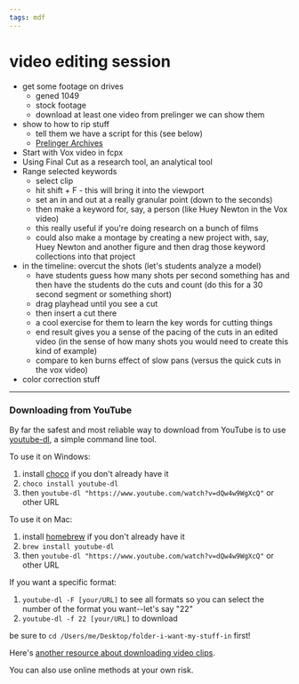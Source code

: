 ```yaml
---
tags: mdf
---
```


# video editing session 

* get some footage on drives
    * gened 1049
    * stock footage
    * download at least one video from prelinger we can show them 
* show to how to rip stuff
    * tell them we have a script for this (see below)
    * [Prelinger Archives](https://archive.org/details/prelinger)
* Start with Vox video in fcpx
* Using Final Cut as a research tool, an analytical tool
* Range selected keywords
    * select clip
    * hit shift + F - this will bring it into the viewport
    * set an in and out at a really granular point (down to the seconds)
    * then make a keyword for, say, a person (like Huey Newton in the Vox video)
    * this really useful if you're doing research on a bunch of films
    * could also make a montage by creating a new project with, say, Huey Newton and another figure and then drag those keyword collections into that project
* in the timeline: overcut the shots (let's students analyze a model)
    * have students guess how many shots per second something has and then have the students do the cuts and count (do this for a 30 second segment or something short)
    * drag playhead until you see a cut
    * then insert a cut there
    * a cool exercise for them to learn the key words for cutting things
    * end result gives you a sense of the pacing of the cuts in an edited video (in the sense of how many shots you would need to create this kind of example)
    * compare to ken burns effect of slow pans (versus the quick cuts in the vox video)
* color correction stuff


---

### Downloading from YouTube

By far the safest and most reliable way to download from YouTube is to use [youtube-dl](https://youtube-dl.org/), a simple command line tool. 

To use it on Windows:
1. install [choco](https://chocolatey.org/install) if you don't already have it
2. `choco install youtube-dl`
3. then `youtube-dl "https://www.youtube.com/watch?v=dQw4w9WgXcQ"` or other URL

To use it on Mac:
1. install [homebrew](https://brew.sh/) if you don't already have it
2. `brew install youtube-dl`
3. then `youtube-dl "https://www.youtube.com/watch?v=dQw4w9WgXcQ"` or other URL

If you want a specific format:
1. `youtube-dl -F [your/URL]` to see all formats so you can select the number of the format you want--let's say "22"
2. `youtube-dl -f 22 [your/URL]` to download

be sure to `cd /Users/me/Desktop/folder-i-want-my-stuff-in` first!

Here's [another resource about downloading video clips](http://resources.learninglab.xyz/simple/projects/SOCIOL1142/Found-and-archival-footage).

You can also use online methods at your own risk.